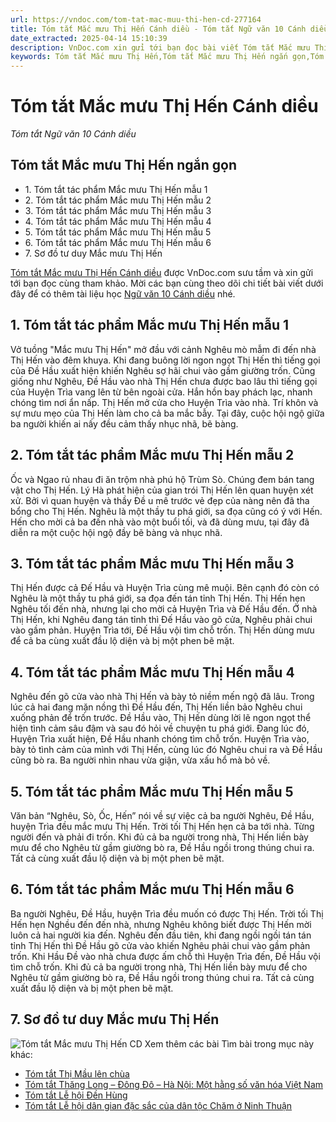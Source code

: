 ```yaml
---
url: https://vndoc.com/tom-tat-mac-muu-thi-hen-cd-277164
title: Tóm tắt Mắc mưu Thị Hến Cánh diều - Tóm tắt Ngữ văn 10 Cánh diều - VnDoc.com
date_extracted: 2025-04-14 15:10:39
description: VnDoc.com xin gửi tới bạn đọc bài viết Tóm tắt Mắc mưu Thị Hến Cánh diều. Mời các bạn cùng tham khảo chi tiết.
keywords: Tóm tắt Mắc mưu Thị Hến,Tóm tắt Mắc mưu Thị Hến ngắn gọn,Tóm tắt bài Mắc mưu Thị Hến,Tóm tắt tác phẩm Mắc mưu Thị Hến,mắc mưu thị hến,ngữ văn 10 CD,tóm tắt ngữ văn 10 CD,ngữ văn 10 cánh diều,tóm tắt ngữ văn 10 cánh diều,Tóm tắt Mắc mưu Thị Hến ngắn nhất,Mắc mưu Thị Hến tóm tắt,Tóm tắt văn bản Mắc mưu Thị Hến,sơ đồ tư duy Mắc mưu Thị Hến
---
```


# Tóm tắt Mắc mưu Thị Hến Cánh diều
 _Tóm tắt Ngữ văn 10 Cánh diều_
## Tóm tắt Mắc mưu Thị Hến ngắn gọn
  * 1\. Tóm tắt tác phẩm Mắc mưu Thị Hến mẫu 1
  * 2\. Tóm tắt tác phẩm Mắc mưu Thị Hến mẫu 2
  * 3\. Tóm tắt tác phẩm Mắc mưu Thị Hến mẫu 3
  * 4\. Tóm tắt tác phẩm Mắc mưu Thị Hến mẫu 4
  * 5\. Tóm tắt tác phẩm Mắc mưu Thị Hến mẫu 5
  * 6\. Tóm tắt tác phẩm Mắc mưu Thị Hến mẫu 6
  * 7\. Sơ đồ tư duy Mắc mưu Thị Hến

[Tóm tắt Mắc mưu Thị Hến Cánh diều](<https://vndoc.com/tom-tat-mac-muu-thi-hen-cd-277164>) được VnDoc.com sưu tầm và xin gửi tới bạn đọc cùng tham khảo. Mời các bạn cùng theo dõi chi tiết bài viết dưới đây để có thêm tài liệu học [Ngữ văn 10 Cánh diều](<https://vndoc.com/ngu-van-10-canh-dieu-tap1>) nhé.
## 1\. Tóm tắt tác phẩm Mắc mưu Thị Hến mẫu 1
Vở tuồng "Mắc mưu Thị Hến" mở đầu với cảnh Nghêu mò mẫm đi đến nhà Thị Hến vào đêm khuya. Khi đang buông lời ngon ngọt Thị Hến thì tiếng gọi của Đề Hầu xuất hiện khiến Nghêu sợ hãi chui vào gầm giường trốn. Cũng giống như Nghêu, Đề Hầu vào nhà Thị Hến chưa được bao lâu thì tiếng gọi của Huyện Trìa vang lên từ bên ngoài cửa. Hắn hồn bay phách lạc, nhanh chóng tìm nơi ẩn nấp. Thị Hến mở cửa cho Huyện Trìa vào nhà. Trí khôn và sự mưu mẹo của Thị Hến làm cho cả ba mắc bẫy. Tại đây, cuộc hội ngộ giữa ba người khiến ai nấy đều cảm thấy nhục nhã, bẽ bàng.
## 2\. Tóm tắt tác phẩm Mắc mưu Thị Hến mẫu 2
Ốc và Ngao rủ nhau đi ăn trộm nhà phú hộ Trùm Sò. Chúng đem bán tang vật cho Thị Hến. Lý Hà phát hiện của gian trói Thị Hến lên quan huyện xét xử. Bởi vì quan huyện và thầy Đề u mê trước vẻ đẹp của nàng nên đã tha bổng cho Thị Hến. Nghêu là một thầy tu phá giới, sa đọa cũng có ý với Hến. Hến cho mời cả ba đến nhà vào một buổi tối, và đã dùng mưu, tại đây đã diễn ra một cuộc hội ngộ đầy bẽ bàng và nhục nhã.
## 3\. Tóm tắt tác phẩm Mắc mưu Thị Hến mẫu 3
Thị Hến được cả Đế Hầu và Huyện Trìa cùng mê muội. Bên cạnh đó còn có Nghêu là một thầy tu phá giới, sa đọa đến tán tỉnh Thị Hến. Thị Hến hẹn Nghêu tối đến nhà, nhưng lại cho mời cả Huyện Trìa và Đế Hầu đến. Ở nhà Thị Hến, khi Nghêu đang tán tỉnh thì Đế Hầu vào gõ cửa, Nghêu phải chui vào gầm phản. Huyện Trìa tới, Đế Hầu vội tìm chỗ trốn. Thị Hến dùng mưu để cả ba cùng xuất đầu lộ diện và bị một phen bẽ mặt.
## 4\. Tóm tắt tác phẩm Mắc mưu Thị Hến mẫu 4
Nghêu đến gõ cửa vào nhà Thị Hến và bày tỏ niềm mến ngộ đã lâu. Trong lúc cả hai đang mặn nồng thì Đề Hầu đến, Thị Hến liền bảo Nghêu chui xuống phản để trốn trước. Đề Hầu vào, Thị Hến dùng lời lẽ ngon ngọt thể hiện tình cảm sâu đậm và sau đó hỏi về chuyện tu phá giới.
Đang lúc đó, Huyện Trìa xuất hiện, Đề Hầu nhanh chóng tìm chỗ trốn. Huyện Trìa vào, bày tỏ tình cảm của mình với Thị Hến, cùng lúc đó Nghêu chui ra và Đề Hầu cũng bò ra. Ba người nhìn nhau vừa giận, vừa xấu hổ mà bỏ về.
## 5\. Tóm tắt tác phẩm Mắc mưu Thị Hến mẫu 5
Văn bản “Nghêu, Sò, Ốc, Hến” nói về sự việc cả ba người Nghêu, Đề Hầu, huyện Trìa đều mắc mưu Thị Hến. Trời tối Thị Hến hẹn cả ba tới nhà. Từng người đến và phải đi trốn. Khi đủ cả ba người trong nhà, Thị Hến liền bày mưu để cho Nghêu từ gầm giường bò ra, Đề Hầu ngồi trong thúng chui ra. Tất cả cùng xuất đầu lộ diện và bị một phen bẽ mặt.
## 6\. Tóm tắt tác phẩm Mắc mưu Thị Hến mẫu 6
Ba người Nghêu, Đề Hầu, huyện Trìa đều muốn có được Thị Hến. Trời tối Thị Hến hẹn Nghều đến đến nhà, nhưng Nghêu không biết được Thị Hến mời luôn cả hai người kia đến. Nghêu đến đầu tiên, khi đang ngồi ngồi tán tán tỉnh Thị Hến thì Đề Hầu gõ cửa vào khiến Nghêu phải chui vào gầm phản trốn. Khi Hầu Đề vào nhà chưa được ấm chỗ thì Huyện Trìa đến, Đề Hầu vội tìm chỗ trốn. Khi đủ cả ba người trong nhà, Thị Hến liền bày mưu để cho Nghêu từ gầm giường bò ra, Đề Hầu ngồi trong thúng chui ra. Tất cả cùng xuất đầu lộ diện và bị một phen bẽ mặt.
## 7\. Sơ đồ tư duy Mắc mưu Thị Hến
![Tóm tắt Mắc mưu Thị Hến CD](https://i.vdoc.vn/data/image/2022/10/03/tom-tat-mac-muu-thi-hen-cd-1.jpg)
Xem thêm các bài Tìm bài trong mục này khác:
  * [Tóm tắt Thị Mầu lên chùa](</tom-tat-thi-mau-len-chua-cd-277170>)
  * [Tóm tắt Thăng Long – Đông Đô – Hà Nội: Một hằng số văn hóa Việt Nam](</tom-tat-thang-long-dong-do-ha-noi-mot-hang-so-van-hoa-viet-nam-277173>)
  * [Tóm tắt Lễ hội Đền Hùng](</tom-tat-le-hoi-den-hung-277176>)
  * [Tóm tắt Lễ hội dân gian đặc sắc của dân tộc Chăm ở Ninh Thuận](</tom-tat-le-hoi-dan-gian-dac-sac-cua-dan-toc-cham-o-ninh-thuan-277179>)

